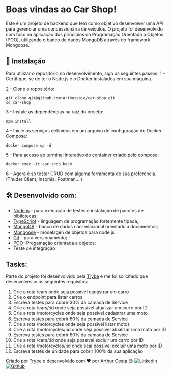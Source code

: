 # Boas vindas ao Car Shop!

Este é um projeto de backend que tem como objetivo desenvolver uma API para gerenciar uma concessionária de veículos. O projeto foi desenvolvido com foco na aplicação dos princípios da Programação Orientada a Objetos (POO), utilizando o banco de dados MongoDB através do framework Mongoose.

## 🔧 Instalação
Para utilizar o repositório no desenvolvimento, siga os seguintes passos:
1 - Certifique-se de ter o Node.js e o Docker instalados em sua máquina.

2 - Clone o repositório: 
```
git clone git@github.com:Arthutepio/car-shop.git
cd car-shop
```
3 - Instale as dependências na raiz do projeto:
```
npm install
```
4 - Inicie os serviços definidos em um arquivo de configuração do Docker Compose:
```
docker compose up -d
```
5 - Para acesso ao terminal interativo do container criado pelo compose:
```
docker exec -it car_shop bash
```
6 - Agora é só testar CRUD com alguma ferramenta de sua preferência. (Thuder Client, Insomia, Postman... )

## 🛠️ Desenvolvido com:
* [Node.js](https://nodejs.org/pt-br/docs/) - para execução de testes e instalação de pacotes de bibliotecas;
* [TypeScript](https://www.typescriptlang.org/) - linguagem de programação fortemente tipada;
* [MongoDB](https://www.mongodb.com/) - banco de dados não-relacional orientado a documentos;
* [Mongoose](https://mongoosejs.com/) - modelagen de objetos para node.js
* [Git](https://git-scm.com/doc) - para versionamento;
* [POO](https://developers.mercadolivre.com.br/pt_br/itens-e-buscas)- Progamação orientada a objetos;
* Teste de integração


## Tasks:
Parte do projeto foi desenvolvido pela [Trybe](https://app.betrybe.com/) e me foi solicitado que desenvolvesse os seguintes requisitos:
1. Crie a rota /cars onde seja possível cadastrar um carro
2. Crie o endpoint para listar carros
3. Escreva testes para cobrir 30% da camada de Service
4. Crie a rota /cars/:id onde seja possível atualizar um carro por ID
5. Crie a rota /motorcycles onde seja possível cadastrar uma moto
6. Escreva testes para cobrir 60% da camada de Service
7. Crie a rota /motorcycles onde seja possível listar motos
8. Crie a rota /motorcycles/:id onde seja possível atualizar uma moto por ID
9. Escreva testes para cobrir 80% da camada de Service
10. Crie a rota /cars/:id onde seja possível excluir um carro por ID
11. Crie a rota /motorcycles/:id onde seja possível excluir uma moto por ID
12. Escreva testes de unidade para cobrir 100% da sua aplicação


Criado por [Trybe](https://www.betrybe.com/) e desenvolvido com ❤️ por [Arthur Costa](https://arthutepio-portifolio.vercel.app/) 😊
[![Linkedin](https://skillicons.dev/icons?i=linkedin)](https://www.linkedin.com/in/arthutepio/) [![Github](https://skillicons.dev/icons?i=github)](https://www.linkedin.com/in/arthutepio/) 
